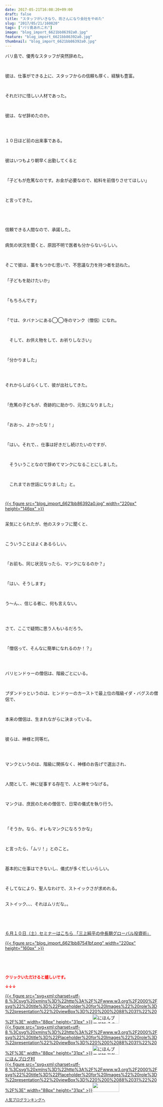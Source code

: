 ```yaml
---
date: 2017-05-21T16:08:20+09:00
draft: false
title: "スタッフがいきなり、坊さんになり会社をやめた"
slug: "2017/05/21/160820"
tags: ["バリ島あれこれ"]
image: "blog_import_6621bb86392a0.jpg"
feature: "blog_import_6621bb86392a0.jpg"
thumbnail: "blog_import_6621bb86392a0.jpg"
---
```

<p>バリ島で、優秀なスタッフが突然辞めた。</p><p> </p><p>彼は、仕事ができる上に、スタッフからの信頼も厚く、経験も豊富。</p><p> </p><p>それだけに惜しい人材であった。</p><p> </p><p>彼は、なぜ辞めたのか。</p><p> </p><p><br/>１０日ほど前の出来事である。</p><p> </p><p>彼はいつもより朝早く出勤してくると</p><p> </p><p>「子どもが危篤なのです。お金が必要なので、給料を前借りさせてほしい」</p><p> </p><p>と言ってきた。</p><p> </p><p> </p><p>信頼できる人間なので、承諾した。</p><p><br/>病気の状況を聞くと、原因不明で医者も分からないらしい。</p><p> </p><p>そこで彼は、藁をもつかむ思いで、不思議な力を持つ者を訪ねた。</p><p><br/>「子どもを助けたいか」</p><p> </p><p>「もちろんです」</p><p> </p><p>「では、タバナンにある◯◯寺のマンク（僧侶）になれ。</p><p> </p><p>　そして、お供え物をして、お祈りしなさい」</p><p> </p><p>「分かりました」</p><p> </p><p><br/>それからしばらくして、彼が出社してきた。</p><p> </p><p>「危篤の子どもが、奇跡的に助かり、元気になりました」</p><p> </p><p>「おおっ、よかったな！」</p><p> </p><p>「はい。それで、、仕事は好きだし続けたいのですが、</p><p> </p><p>　そういうことなので辞めてマンクになることにしました。</p><p> </p><p>　これまでお世話になりました」と。</p><p> </p><p><a href="blog_import_6621bb86392a0.jpg">{{< figure src="blog_import_6621bb86392a0.jpg" width="220px" height="146px" >}}</a></p><p><br/>呆気にとられたが、他のスタッフに聞くと、</p><p> </p><p>こういうことはよくあるらしい。</p><p> </p><p>「お前も、同じ状況なったら、マンクになるのか？」</p><p> </p><p>「はい、そうします」</p><p> </p><p>う～ん、、信じる者に、何も言えない。</p><p> </p><p><br/>さて、ここで疑問に思う人もいるだろう。</p><p> </p><p>「僧侶って、そんなに簡単になれるのか！？」</p><p> </p><p><br/>バリヒンドゥーの僧侶は、階級ごとにいる。</p><p> </p><p>プダンドゥというのは、ヒンドゥーのカーストで最上位の階級イダ・バグスの僧侶で、</p><p> </p><p>本来の僧侶は、生まれながらに決まっている。</p><p> </p><p>彼らは、神様と同等だ。</p><p> </p><p><br/>マンクというのは、階級に関係なく、神様のお告げで選出され、</p><p> </p><p>人間として、神に従事する存在で、人と神をつなげる。</p><p> </p><p>マンクは、庶民のための僧侶で、日常の儀式を執り行う。</p><p> </p><p><br/>「そうか。なら、オレもマンクになろうかな」</p><p> </p><p>と言ったら、「ムリ！」とのこと。</p><p> </p><p>基本的に仕事はできないし、儀式が多く忙しいらしい。</p><p> </p><p>そしてなにより、聖人なわけで、ストイックさが求めれる。</p><p><br/>ストイック、、、それはムリだな。。</p><p> </p><p> </p><p><a href="10_ek" target="_blank">６月１０日（土）セミナーはこちら 「三上純平の中長期グローバル投資術」</a></p><p><a href="10_ek" target="_blank">{{< figure src="blog_import_6621bb87541bf.png" width="220px" height="160px" >}}</a></p><p> </p><p> </p><p><font color="#ff0000" size="2"><strong>クリックいただけると嬉しいです。</strong></font></p><p><font color="#ff0000" size="2"><strong>↓↓↓</strong></font></p><p><a href="ranking.html?p_cid=01260127" id="&amp;blogmura_banner" target="_blank">{{< figure src="svg+xml;charset=utf-8,%3Csvg%20xmlns%3D%22http%3A%2F%2Fwww.w3.org%2F2000%2Fsvg%22%20title%3D%22Placeholder%20for%20Images%22%20role%3D%22presentation%22%20viewBox%3D%220%200%2088%2031%22%20%2F%3E" width="88px" height="31px" >}}<noscript><img alt="にほんブログ村 その他生活ブログ 不動産投資へ" border="0" height="31" src="//life.blogmura.com/hudousantoushi/img/hudousantoushi88_31.gif" width="88"></noscript></a><br/><a href="ranking.html?p_cid=01260127" target="_blank">{{< figure src="svg+xml;charset=utf-8,%3Csvg%20xmlns%3D%22http%3A%2F%2Fwww.w3.org%2F2000%2Fsvg%22%20title%3D%22Placeholder%20for%20Images%22%20role%3D%22presentation%22%20viewBox%3D%220%200%2088%2031%22%20%2F%3E" width="88px" height="31px" >}}<noscript><img alt="にほんブログ村 海外生活ブログ バリ島情報へ" border="0" height="31" src="https://img-proxy.blog-video.jp/images?url=http%3A%2F%2Foverseas.blogmura.com%2Fbali%2Fimg%2Fbali88_31.gif" width="88"></noscript></a><br/><a href="ranking.html?p_cid=01260127" target="_blank">にほんブログ村</a><br/><a href="link.php?1804582" title="人気ブログランキングへ">{{< figure src="svg+xml;charset=utf-8,%3Csvg%20xmlns%3D%22http%3A%2F%2Fwww.w3.org%2F2000%2Fsvg%22%20title%3D%22Placeholder%20for%20Images%22%20role%3D%22presentation%22%20viewBox%3D%220%200%2088%2031%22%20%2F%3E" width="88px" height="31px" >}}<noscript><img border="0" height="31" src="https://blog.with2.net/img/banner/banner_22.gif" width="88"></noscript></a></p><p><a href="link.php?1804582" style="font-size: 12px;">人気ブログランキングへ</a></p>

